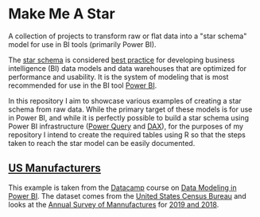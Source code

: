 # Make Me A Star
A collection of projects to transform raw or flat data into a "star schema" model for use in BI tools (primarily Power BI).

The [star schema](https://en.wikipedia.org/wiki/Star_schema) is considered [best practice](https://docs.microsoft.com/en-us/power-bi/guidance/star-schema) for developing business intelligence (BI) data models and data warehouses that are optimized for performance and usability. It is the system of modeling that is most recommended for use in the BI tool [Power BI](https://powerbi.microsoft.com/en-gb/).

In this repository I aim to showcase various examples of creating a star schema from raw data. While the primary target of these models is for use in Power BI, and while it is perfectly possible to build a star schema using Power BI infrastructure ([Power Query](https://powerquery.microsoft.com/en-us/) and [DAX](https://support.microsoft.com/en-gb/office/quickstart-learn-dax-basics-in-30-minutes-51744643-c2a5-436a-bdf6-c895762bec1a)), for the purposes of my repository I intend to create the required tables using R so that the steps taken to reach the star model can be easily documented.

## [US Manufacturers](/us-manufacturers)
This example is taken from the [Datacamp](https://app.datacamp.com/learn) course on [Data Modeling in Power BI](https://app.datacamp.com/learn/courses/data-modeling-in-power-bi). The dataset comes from the [United States Census Bureau](https://www.census.gov/) and looks at the [Annual Survey of Mannufactures](https://www.census.gov/programs-surveys/asm.html) for [2019 and 2018](https://data.census.gov/cedsci/table?q=AM1831BASIC&tid=ASMAREA2017.AM1831BASIC01&hidePreview=true).